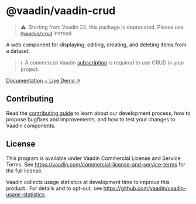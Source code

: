 # @vaadin/vaadin-crud

> ⚠️&nbsp; Starting from Vaadin 22, this package is deprecated.
> Please use [`@vaadin/crud`](https://www.npmjs.com/package/@vaadin/crud) instead.

A web component for displaying, editing, creating, and deleting items from a dataset.

> ℹ️&nbsp; A commercial Vaadin [subscription](https://vaadin.com/pricing) is required to use CRUD in your project.

[Documentation + Live Demo ↗](https://vaadin.com/docs/latest/components/crud)

## Contributing

Read the [contributing guide](https://vaadin.com/docs/latest/contributing/overview) to learn about our development process, how to propose bugfixes and improvements, and how to test your changes to Vaadin components.

## License

This program is available under Vaadin Commercial License and Service Terms.
See https://vaadin.com/commercial-license-and-service-terms for the full
license.

Vaadin collects usage statistics at development time to improve this product..
For details and to opt-out, see https://github.com/vaadin/vaadin-usage-statistics.
